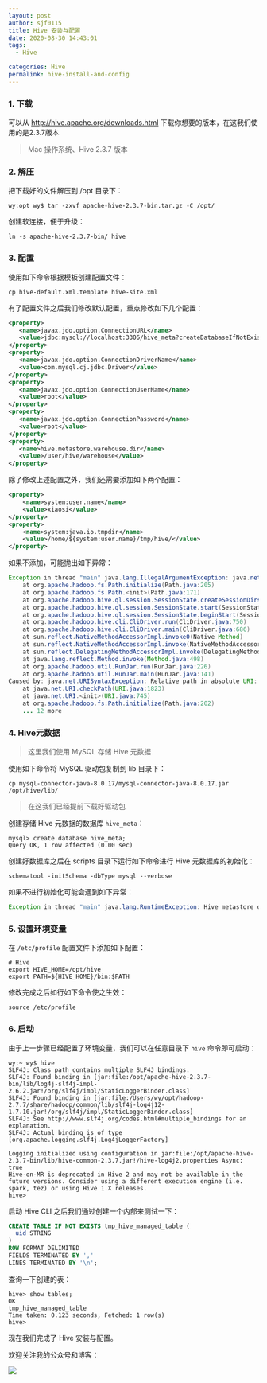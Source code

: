 ```yaml
---
layout: post
author: sjf0115
title: Hive 安装与配置
date: 2020-08-30 14:43:01
tags:
  - Hive

categories: Hive
permalink: hive-install-and-config
---
```


### 1. 下载

可以从 http://hive.apache.org/downloads.html 下载你想要的版本，在这我们使用的是2.3.7版本

> Mac 操作系统、Hive 2.3.7 版本

### 2. 解压

把下载好的文件解压到 /opt 目录下：
```
wy:opt wy$ tar -zxvf apache-hive-2.3.7-bin.tar.gz -C /opt/
```
创建软连接，便于升级：
```
ln -s apache-hive-2.3.7-bin/ hive
```

### 3. 配置

使用如下命令根据模板创建配置文件：
```shell
cp hive-default.xml.template hive-site.xml
```
有了配置文件之后我们修改默认配置，重点修改如下几个配置：
```xml
<property>
   <name>javax.jdo.option.ConnectionURL</name>
   <value>jdbc:mysql://localhost:3306/hive_meta?createDatabaseIfNotExist=true</value>
</property>
<property>
   <name>javax.jdo.option.ConnectionDriverName</name>
   <value>com.mysql.cj.jdbc.Driver</value>
</property>
<property>
   <name>javax.jdo.option.ConnectionUserName</name>
   <value>root</value>
</property>
<property>
   <name>javax.jdo.option.ConnectionPassword</name>
   <value>root</value>
</property>
<property>
   <name>hive.metastore.warehouse.dir</name>
   <value>/user/hive/warehouse</value>
</property>
```
除了修改上述配置之外，我们还需要添加如下两个配置：
```xml
<property>
    <name>system:user.name</name>
    <value>xiaosi</value>
</property>
<property>
    <name>system:java.io.tmpdir</name>
    <value>/home/${system:user.name}/tmp/hive/</value>
</property>
```
如果不添加，可能抛出如下异常：
```java
Exception in thread "main" java.lang.IllegalArgumentException: java.net.URISyntaxException: Relative path in absolute URI: ${system:java.io.tmpdir%7D/$%7Bsystem:user.name%7D
	at org.apache.hadoop.fs.Path.initialize(Path.java:205)
	at org.apache.hadoop.fs.Path.<init>(Path.java:171)
	at org.apache.hadoop.hive.ql.session.SessionState.createSessionDirs(SessionState.java:663)
	at org.apache.hadoop.hive.ql.session.SessionState.start(SessionState.java:586)
	at org.apache.hadoop.hive.ql.session.SessionState.beginStart(SessionState.java:553)
	at org.apache.hadoop.hive.cli.CliDriver.run(CliDriver.java:750)
	at org.apache.hadoop.hive.cli.CliDriver.main(CliDriver.java:686)
	at sun.reflect.NativeMethodAccessorImpl.invoke0(Native Method)
	at sun.reflect.NativeMethodAccessorImpl.invoke(NativeMethodAccessorImpl.java:62)
	at sun.reflect.DelegatingMethodAccessorImpl.invoke(DelegatingMethodAccessorImpl.java:43)
	at java.lang.reflect.Method.invoke(Method.java:498)
	at org.apache.hadoop.util.RunJar.run(RunJar.java:226)
	at org.apache.hadoop.util.RunJar.main(RunJar.java:141)
Caused by: java.net.URISyntaxException: Relative path in absolute URI: ${system:java.io.tmpdir%7D/$%7Bsystem:user.name%7D
	at java.net.URI.checkPath(URI.java:1823)
	at java.net.URI.<init>(URI.java:745)
	at org.apache.hadoop.fs.Path.initialize(Path.java:202)
	... 12 more
```

### 4. Hive元数据

> 这里我们使用 MySQL 存储 Hive 元数据

使用如下命令将 MySQL 驱动包复制到 lib 目录下：
```
cp mysql-connector-java-8.0.17/mysql-connector-java-8.0.17.jar /opt/hive/lib/
```
> 在这我们已经提前下载好驱动包

创建存储 Hive 元数据的数据库 `hive_meta`：
```
mysql> create database hive_meta;
Query OK, 1 row affected (0.00 sec)
```

创建好数据库之后在 scripts 目录下运行如下命令进行 Hive 元数据库的初始化：
```
schematool -initSchema -dbType mysql --verbose
```
如果不进行初始化可能会遇到如下异常：
```java
Exception in thread "main" java.lang.RuntimeException: Hive metastore database is not initialized. Please use schematool (e.g. ./schematool -initSchema -dbType ...) to create the schema. If needed, dont forget to include the option to auto-create the underlying database in your JDBC connection string (e.g. ?createDatabaseIfNotExist=true for mysql)
```

### 5. 设置环境变量

在 `/etc/profile` 配置文件下添加如下配置：
```shell
# Hive
export HIVE_HOME=/opt/hive
export PATH=${HIVE_HOME}/bin:$PATH
```
修改完成之后如行如下命令使之生效：
```shell
source /etc/profile
```

### 6. 启动

由于上一步骤已经配置了环境变量，我们可以在任意目录下 `hive` 命令即可启动：
```shell
wy:~ wy$ hive
SLF4J: Class path contains multiple SLF4J bindings.
SLF4J: Found binding in [jar:file:/opt/apache-hive-2.3.7-bin/lib/log4j-slf4j-impl-2.6.2.jar!/org/slf4j/impl/StaticLoggerBinder.class]
SLF4J: Found binding in [jar:file:/Users/wy/opt/hadoop-2.7.7/share/hadoop/common/lib/slf4j-log4j12-1.7.10.jar!/org/slf4j/impl/StaticLoggerBinder.class]
SLF4J: See http://www.slf4j.org/codes.html#multiple_bindings for an explanation.
SLF4J: Actual binding is of type [org.apache.logging.slf4j.Log4jLoggerFactory]

Logging initialized using configuration in jar:file:/opt/apache-hive-2.3.7-bin/lib/hive-common-2.3.7.jar!/hive-log4j2.properties Async: true
Hive-on-MR is deprecated in Hive 2 and may not be available in the future versions. Consider using a different execution engine (i.e. spark, tez) or using Hive 1.X releases.
hive>
```
启动 Hive CLI 之后我们通过创建一个内部来测试一下：
```sql
CREATE TABLE IF NOT EXISTS tmp_hive_managed_table (
  uid STRING
)
ROW FORMAT DELIMITED
FIELDS TERMINATED BY ','
LINES TERMINATED BY '\n';
```
查询一下创建的表：
```shell
hive> show tables;
OK
tmp_hive_managed_table
Time taken: 0.123 seconds, Fetched: 1 row(s)
hive>
```
现在我们完成了 Hive 安装与配置。

欢迎关注我的公众号和博客：

![](https://github.com/sjf0115/PubLearnNotes/blob/master/image/Other/smartsi.jpg?raw=true)
